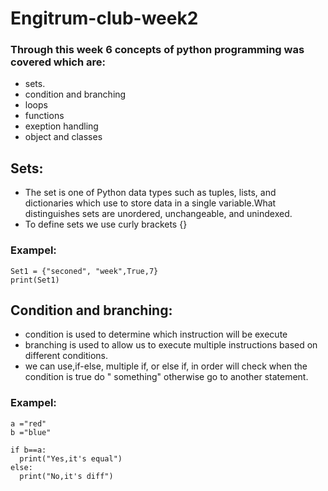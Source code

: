 # Engitrum-club-week2
### Through this week 6 concepts of python programming was covered which are:
* sets.
* condition and branching
* loops
* functions
* exeption handling 
* object and classes


## Sets:
* The set is one of Python data types such as tuples, lists, and dictionaries which use to store data in a single variable.What distinguishes sets are unordered, unchangeable, and unindexed.
* To define sets we use curly brackets {}
### Exampel:
```
Set1 = {"seconed", "week",True,7}
print(Set1)

```
## Condition and branching:
* condition is used to determine which instruction will be execute
* branching is used to allow us to execute multiple instructions based on different conditions.
* we can use,if-else, multiple if, or else if, in order will check when the condition is true do " something" otherwise go to another statement.
### Exampel:
```
a ="red"
b ="blue"

if b==a:
  print("Yes,it's equal")
else:
  print("No,it's diff")

```
